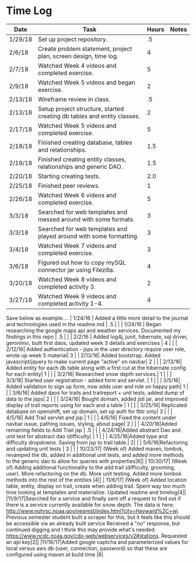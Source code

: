 # Time Log

| Date | Task | Hours | Notes|
|------|------|-------|------|
| 1/29/18| Set up project repository. | .5 | |
| 2/6/18| Create problem statement, project plan, screen design, time log. | 4 | |
| 2/7/18 | Watched Week 4 videos and completed exercise.   | 5  |   |
| 2/9/18 | Watched Week 5 videos and began exercise.   | 2  |   |
| 2/13/18 | Wireframe review in class. | .5 | |
| 2/13/18 | Setup project structure, started creating db tables and entity classes.   | 2  |   |
| 2/17/18 | Watched Week 5 videos and completed exercise.   | 5  |   |
| 2/18/18 | Finished creating database, tables and relationships.|1.5|
| 2/19/18 | Finished creating entity classes, relationships and generic DAO.|1.5|
| 2/20/18 | Starting creating tests.|2.0|
| 2/25/18 | Finished peer reviews.   | 1  |   |
| 2/26/18 | Watched Week 6 videos and completed exercise.   | 5  |   |
| 3/3/18 | Searched for web templates and messed around with some formats.   | 3  |   |
| 3/3/18 | Searched for web templates and played around with some formatting.   | 3  |   |
| 3/4/18 | Watched Week 7 videos and completed exercise.   | 3  |   |
| 3/6/18 | Figured out how to copy mySQL connector jar using Filezilla.   | 4  |   |
| 3/20/18 | Watched Week 8 videos and completed activity 3.   | 2  |   |
| 3/27/18 | Watched Week 9 videos and completed activity 1-4.   | 4  |   |




Save below as example....
| 1/24/16 | Added a little more detail to the journal and technologies used in the readme.md   | .5  |   |
| 1/24/16 | Began researching the google maps api and weather services. Documented my findings in this repo | .5 | |
| 2/2/16  | Added log4j, junit, hibernate, sql driver, geronimo, built first daos, updated week 3 details and exercises  | 4 | |
| 2/12/16| Added authentication - jsps in the user directory require user role, wrote up week 5 material| 3 |
| 2/13/16| Added bootstrap. Added javascript/jquery to make current page "active" on navbar| 2 | |
| 2/13/16| Added entity for each db table along with a first cut at the  hibernate config for each entity| 1 | |
| 3/2/16| Researched snow depth services.| 1 | |
| 3/3/16| Started user registration - added form and servlet. | 1 | |
| 3/5/16| Added validation to sign up form, now adds user and role on happy path| 1 | |
| 3/6/16| Added daos for trails and trailreport + unit tests, added dump of data to the jsps| 2 | |
| 3/24/16| Bought domain, added jstl jar, and improved display of trail reports using for each and a table | 1 | |
| 3/25/16| Replicated database on openshift, set up domain, set up auth for fbtr only| 3 | |
| 4/5/16| Add Trail servlet and jsp | 1 | |
| 4/6/16| Fixed the content under navbar issue, pathing issues, styling, about page| 2 | |
| 4/20/16|Added remaining fields to Add Trail jsp | .5 | |
| 4/24/16|Added abstract Dao and unit test for abstract dao (difficulty) | 1 | |
| 4/25/16|Added type and difficulty dropdowns. Saving from jsp to trail table.| 2| |
| 5/6/16|Refactoring and updating unit tests | 3  | |
| 10/23/17| (Week of) Added maven, lombok, revamped the db, added in additional unit tests, and added more methods to the generic dao to allow for queries with properties|8||
| 10/30/17| (Week of) Adding additional functionality to the add trail (difficulty, grooming, user). More refactoring on the db. More unit testing. Added  more lombok methods into the rest of the entities |4||
| 11/6/17| (Week of) Added location table, entity, display on trail, create when adding trail. Spent way too much time looking at templates and materialize. Updated readme and timelog|4||
|11/9/17|Searched for a service and finally sent off a request to find out if there is a service currently available for snow depth. The data is here: http://www.nohrsc.noaa.gov/nearest/index.html?city=Hayward%2C+wi. Previous semester student built a scraper for this, but it feels like this should be accessible via an already built service
Received a "no" response, but continued digging and I think this may provide what's needed: https://www.ncdc.noaa.gov/cdo-web/webservices/v2#stations. Requested an api key|2||
|11/16/17|Added google captcha and parameterized values for local versus aws db (user, connection, password) so that these are configured using maven at build time |6|